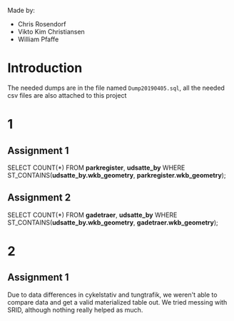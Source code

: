 Made by:
 - Chris Rosendorf
 - Vikto Kim Christiansen
 - William Pfaffe

# Introduction
The needed dumps are in the file named `Dump20190405.sql`, all the needed csv files are also attached to this project

# 1
## Assignment 1
SELECT COUNT(*) FROM **parkregister**, **udsatte_by** WHERE ST_CONTAINS(**udsatte_by.wkb_geometry**, **parkregister.wkb_geometry**);

## Assignment 2
SELECT COUNT(*) FROM **gadetraer**, **udsatte_by** WHERE ST_CONTAINS(**udsatte_by.wkb_geometry**, **gadetraer.wkb_geometry**);

# 2

## Assignment 1

Due to data differences in cykelstativ and tungtrafik, we weren't able to compare data and get a valid materialized table out. We tried messing with SRID, although nothing really helped as much.